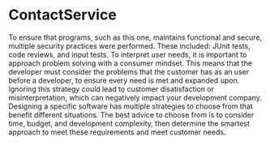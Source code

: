 # ContactService

To ensure that programs, such as this one, maintains functional and secure, multiple security practices were performed. These included: JUnit tests, code reviews, and input tests. To interpret user needs, it is important to approach problem solving with a consumer mindset.
This means that the developer must consider the problems that the customer has as an user before a developer, to ensure every need is met and expanded upon. Ignoring this strategy could lead to customer disatisfaction or misinterpretation, which can negatively impact your development company. Designing a specific software
has multiple strategies to choose from that benefit different situations. The best advice to choose from is to consider time, budget, and development complexity, then determine the smartest approach to meet these requirements and meet customer needs.
